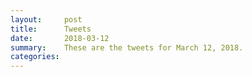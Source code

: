 ```yaml
---
layout:     post
title:      Tweets
date:       2018-03-12
summary:    These are the tweets for March 12, 2018.
categories:
---
```


